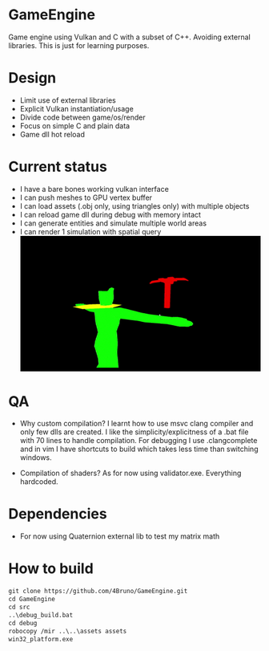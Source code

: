 # GameEngine
Game engine using Vulkan and C with a subset of C++. Avoiding external libraries.
This is just for learning purposes.

# Design
* Limit use of external libraries
* Explicit Vulkan instantiation/usage
* Divide code between game/os/render
* Focus on simple C and plain data
* Game dll hot reload

# Current status
* I have a bare bones working vulkan interface
* I can push meshes to GPU vertex buffer
* I can load assets (.obj only, using triangles only) with multiple objects
* I can reload game dll during debug with memory intact
* I can generate entities and simulate multiple world areas
* I can render 1 simulation with spatial query
![Visual sample of current status](game_engine_current_status_sample.gif)

# QA
* Why custom compilation?
I learnt how to use msvc clang compiler and only few dlls are created.
I like the simplicity/explicitness of a .bat file with 70 lines to handle compilation.
For debugging I use .clangcomplete and in vim I have shortcuts to build which takes
less time than switching windows.

* Compilation of shaders?
As for now using validator.exe. Everything hardcoded. 


# Dependencies
* For now using Quaternion external lib to test my matrix math

# How to build
```
git clone https://github.com/4Bruno/GameEngine.git
cd GameEngine
cd src
..\debug_build.bat
cd debug
robocopy /mir ..\..\assets assets
win32_platform.exe
```
